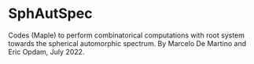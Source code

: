 # SphAutSpec
Codes (Maple) to perform combinatorical computations with root system towards the spherical automorphic spectrum.
By Marcelo De Martino and Eric Opdam, July 2022.
